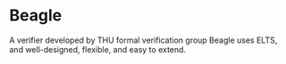 # Beagle
A verifier developed by THU formal verification group
Beagle uses ELTS, and well-designed, flexible, and easy to extend.
